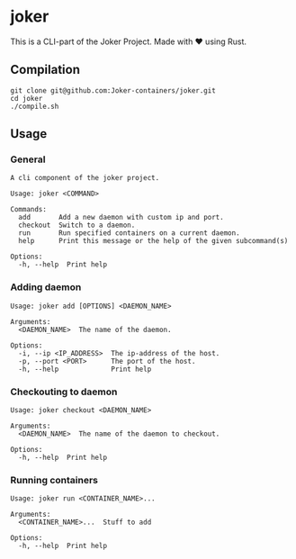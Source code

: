 # joker

This is a CLI-part of the Joker Project. Made with ❤️ using Rust.
## Compilation
```shell
git clone git@github.com:Joker-containers/joker.git
cd joker
./compile.sh
```
## Usage

### General

```shell
A cli component of the joker project.

Usage: joker <COMMAND>

Commands:
  add       Add a new daemon with custom ip and port.
  checkout  Switch to a daemon.
  run       Run specified containers on a current daemon.
  help      Print this message or the help of the given subcommand(s)

Options:
  -h, --help  Print help
```

### Adding daemon

```shell
Usage: joker add [OPTIONS] <DAEMON_NAME>

Arguments:
  <DAEMON_NAME>  The name of the daemon.

Options:
  -i, --ip <IP_ADDRESS>  The ip-address of the host.
  -p, --port <PORT>      The port of the host.
  -h, --help             Print help
```

### Checkouting to daemon

```shell
Usage: joker checkout <DAEMON_NAME>

Arguments:
  <DAEMON_NAME>  The name of the daemon to checkout.

Options:
  -h, --help  Print help

```

### Running containers

```shell
Usage: joker run <CONTAINER_NAME>...

Arguments:
  <CONTAINER_NAME>...  Stuff to add

Options:
  -h, --help  Print help
```